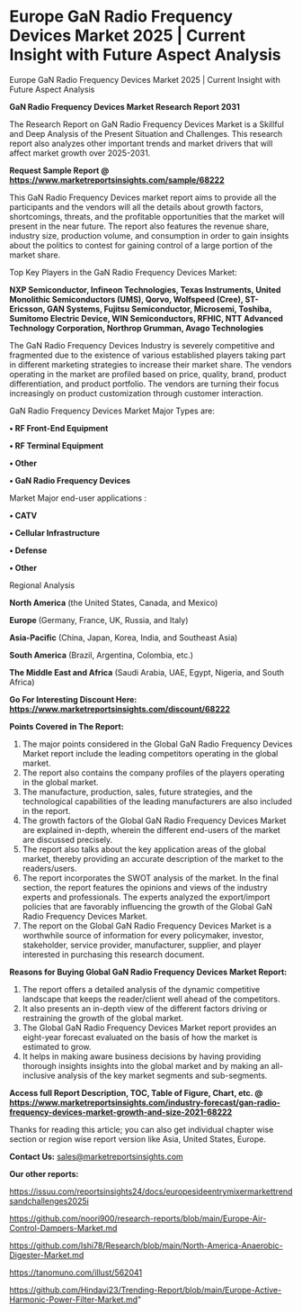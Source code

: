 # Europe GaN Radio Frequency Devices Market 2025 | Current Insight with Future Aspect Analysis
 Europe GaN Radio Frequency Devices Market 2025 | Current Insight with Future Aspect Analysis

<strong>GaN Radio Frequency Devices Market Research Report 2031</strong>

The Research Report on GaN Radio Frequency Devices Market is a Skillful and Deep Analysis of the Present Situation and Challenges. This research report also analyzes other important trends and market drivers that will affect market growth over 2025-2031.

<strong>Request Sample Report @ <a href=https://www.marketreportsinsights.com/sample/68222>https://www.marketreportsinsights.com/sample/68222</a></strong>

This GaN Radio Frequency Devices market report aims to provide all the participants and the vendors will all the details about growth factors, shortcomings, threats, and the profitable opportunities that the market will present in the near future. The report also features the revenue share, industry size, production volume, and consumption in order to gain insights about the politics to contest for gaining control of a large portion of the market share.

Top Key Players in the GaN Radio Frequency Devices Market:

<strong>NXP Semiconductor, Infineon Technologies, Texas Instruments, United Monolithic Semiconductors (UMS), Qorvo, Wolfspeed (Cree), ST-Ericsson, GAN Systems, Fujitsu Semiconductor, Microsemi, Toshiba, Sumitomo Electric Device, WIN Semiconductors, RFHIC, NTT Advanced Technology Corporation, Northrop Grumman, Avago Technologies</strong>

The GaN Radio Frequency Devices Industry is severely competitive and fragmented due to the existence of various established players taking part in different marketing strategies to increase their market share. The vendors operating in the market are profiled based on price, quality, brand, product differentiation, and product portfolio. The vendors are turning their focus increasingly on product customization through customer interaction.

GaN Radio Frequency Devices Market Major Types are:

<strong>• RF Front-End Equipment

• RF Terminal Equipment

• Other

• GaN Radio Frequency Devices</strong>

Market Major end-user applications :

<strong>• CATV

• Cellular Infrastructure

• Defense

• Other</strong>

Regional Analysis

</u><strong><b>North America</b></strong> (the United States, Canada, and Mexico)

<strong><b>Europe </b></strong>(Germany, France, UK, Russia, and Italy)

<strong><b>Asia-Pacific</b></strong> (China, Japan, Korea, India, and Southeast Asia)

<strong><b>South America</b></strong> (Brazil, Argentina, Colombia, etc.)

<strong><b>The Middle East and Africa</b></strong> (Saudi Arabia, UAE, Egypt, Nigeria, and South Africa)

<strong>Go For Interesting Discount Here: <a href=https://www.marketreportsinsights.com/discount/68222>https://www.marketreportsinsights.com/discount/68222</a></strong>

<strong>Points Covered in The Report:</strong>
<ol>
  <li>The major points considered in the Global GaN Radio Frequency Devices Market report include the leading competitors operating in the global market.</li>
  <li>The report also contains the company profiles of the players operating in the global market.</li>
  <li>The manufacture, production, sales, future strategies, and the technological capabilities of the leading manufacturers are also included in the report.</li>
  <li>The growth factors of the Global GaN Radio Frequency Devices Market are explained in-depth, wherein the different end-users of the market are discussed precisely.</li>
  <li>The report also talks about the key application areas of the global market, thereby providing an accurate description of the market to the readers/users.</li>
  <li>The report incorporates the SWOT analysis of the market. In the final section, the report features the opinions and views of the industry experts and professionals. The experts analyzed the export/import policies that are favorably influencing the growth of the Global GaN Radio Frequency Devices Market.</li>
  <li>The report on the Global GaN Radio Frequency Devices Market is a worthwhile source of information for every policymaker, investor, stakeholder, service provider, manufacturer, supplier, and player interested in purchasing this research document.</li>
</ol>
<strong>Reasons for Buying Global GaN Radio Frequency Devices Market Report:</strong>

<ol>
  <li>The report offers a detailed analysis of the dynamic competitive landscape that keeps the reader/client well ahead of the competitors.</li>
  <li>It also presents an in-depth view of the different factors driving or restraining the growth of the global market.</li>
  <li>The Global GaN Radio Frequency Devices Market report provides an eight-year forecast evaluated on the basis of how the market is estimated to grow.</li>
  <li>It helps in making aware business decisions by having providing thorough insights insights into the global market and by making an all-inclusive analysis of the key market segments and sub-segments.</li>
</ol>
<strong>Access full Report Description, TOC, Table of Figure, Chart, etc. @ <a href=https://www.marketreportsinsights.com/industry-forecast/gan-radio-frequency-devices-market-growth-and-size-2021-68222>https://www.marketreportsinsights.com/industry-forecast/gan-radio-frequency-devices-market-growth-and-size-2021-68222</a></strong>


Thanks for reading this article; you can also get individual chapter wise section or region wise report version like Asia, United States, Europe.

<strong>Contact Us:</strong>
sales@marketreportsinsights.com

<strong>Our other reports:</strong>

<a href=https://issuu.com/reportsinsights24/docs/europesideentrymixermarkettrendsandchallenges2025i>https://issuu.com/reportsinsights24/docs/europesideentrymixermarkettrendsandchallenges2025i</a>

<a href=https://github.com/noori900/research-reports/blob/main/Europe-Air-Control-Dampers-Market.md>https://github.com/noori900/research-reports/blob/main/Europe-Air-Control-Dampers-Market.md</a>

<a href=https://github.com/Ishi78/Research/blob/main/North-America-Anaerobic-Digester-Market.md>https://github.com/Ishi78/Research/blob/main/North-America-Anaerobic-Digester-Market.md</a>

<a href=https://tanomuno.com/illust/562041>https://tanomuno.com/illust/562041</a>

<a href=https://github.com/Hindavi23/Trending-Report/blob/main/Europe-Active-Harmonic-Power-Filter-Market.md>https://github.com/Hindavi23/Trending-Report/blob/main/Europe-Active-Harmonic-Power-Filter-Market.md</a>"
